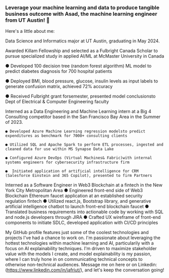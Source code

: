 ### Leverage your machine learning and data to produce tangible business outcome with Asad, the machine learning engineer from UT Austin! 👋

Here's a little about me:

Data Science and Informatics major at UT Austin, graduating in May 2024.

Awarded Killam Fellowship and selected as a Fulbright Canada Scholar to pursue specialized study in applied AI/ML at McMaster University in Canada

  ● Developed 100 decision tree (random forest algorithm) ML model to predict diabetes diagnosis for 700 hospital patients

  ● Deployed BMI, blood pressure, glucose, insulin levels as input labels to generate confusion matrix, achieved 72% accuracy

  ● Received Fulbright grant forsemester, presented model conclusionsto Dept of Electrical & Computer Engineering faculty


Interned as a Data Engineering and Machine Learning intern at a Big 4 Consulting competitor based in the San Francisco Bay Area in the Summer of 2023. 

    ● Developed Azure Machine Learning regression modelsto predict expenditures as benchmark for 7000+ consulting clients
  
    ● Utilized SQL and Apache Spark to perform ETL processes, ingested and cleaned data for use within MS Synapse Data Lake
  
    ● Configured Azure DevOps (Virtual Machines& Fabric)with internal systems engineers for cybersecurity infrastructure firm
  
    ●  Initiated application of artificial intelligence for CRM (Salesforce Einstein and 365 Copilot), presented to firm Partners
  

Interned as a Software Engineer in Web3 Blockchain at a fintech in the New York City Metropolitan Area
    ● Engineered front-end side of Web3 Blockchain Ethereum faucet application at an established security regulation fintech
    ● Utilized react.js, Bootstrap library, and generative artificial intelligence chatbot to launch front-end blockchain faucet
    ● Translated business requirements into actionable code by working with SQL and node.js developers through JIRA
    ● Crafted UX wireframe of front-end components to initiate SDLC, developed application with CI/CD principles

My GitHub profile features just some of the coolest technologies and projects I've had a chance to work on. I'm passionate about leveraging the hottest technologies within machine learning and AI, particularily with a focus on AI explainability techniques. I'm driven to maximize stakeholder value with the models I create, and model explainability is my passion, where I can truly hone in on communicating technical concepts to otherwise non-technical audiences. Message me on here or on Linkedin: (https://www.linkedin.com/in/jafriut/), and let's keep the conversation going!

<!--
**asadjafri1/asadjafri1** is a ✨ _special_ ✨ repository because its `README.md` (this file) appears on your GitHub profile.

Here are some ideas to get you started:

- 🔭 I’m currently working on ...
- 🌱 I’m currently learning ...
- 👯 I’m looking to collaborate on ...
- 🤔 I’m looking for help with ...
- 💬 Ask me about ...
- 📫 How to reach me: ...
- 😄 Pronouns: ...
- ⚡ Fun fact: ...
-->
